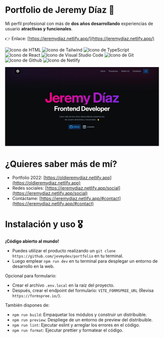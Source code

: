 # Portfolio de Jeremy Díaz 👋

Mi perfil profesional con más de **dos años desarrollando** experiencias de usuario **atractivas y funcionales**.

👉 Enlace: [https://jeremydiaz.netlify.app/](https://jeremydiaz.netlify.app/)

<p align="left">
  <img src="https://img.shields.io/badge/HTML5-E34F26?style=for-the-badge&logo=html5&logoColor=white" alt="Icono de HTML">
  <img src="https://img.shields.io/static/v1?style=for-the-badge&message=Tailwind+CSS&color=222222&logo=Tailwind+CSS&logoColor=06B6D4&label=" alt="Icono de Tailwind">
  <img src="https://img.shields.io/static/v1?style=for-the-badge&message=TypeScript&color=3178C6&logo=TypeScript&logoColor=FFFFFF&label=" alt="Icono de TypeScript">
  <img src="https://img.shields.io/static/v1?style=for-the-badge&message=React&color=222222&logo=React&logoColor=61DAFB&label=" alt="Icono de React">
  <img src="https://img.shields.io/badge/Visual_Studio_Code-0078D4?style=for-the-badge&logo=visual%20studio%20code&logoColor=white" alt="Icono de Visual Studio Code">
  <img src="https://img.shields.io/badge/GIT-E44C30?style=for-the-badge&logo=git&logoColor=white" alt="Icono de Git">
  <img src="https://img.shields.io/badge/GitHub-100000?style=for-the-badge&logo=github&logoColor=white" alt="Icono de Github">
  <img src="https://img.shields.io/badge/Netlify-00C7B7?style=for-the-badge&logo=netlify&logoColor=white" alt="Icono de Netlify">
</p>

![Hero del portfolio de Jeremy Díaz](./public/assets/readme/hero.webp)

# ¿Quieres saber más de mí?

-   Portfolio 2022: [https://oldjeremydiaz.netlify.app](https://oldjeremydiaz.netlify.app)
-   Redes sociales: [https://jeremydiaz.netlify.app/social](https://jeremydiaz.netlify.app/social)
-   Contáctame: [https://jeremydiaz.netlify.app/#contact](https://jeremydiaz.netlify.app/#contact)

# Instalación y uso 🎖️

**¡Código abierto al mundo!**

-   Puedes utilizar el producto realizando un `git clone https://github.com/jevmydev/portfolio` en tu terminal.
-   Luego emplear `npm run dev` en tu terminal para desplegar un entorno de desarrollo en la web.

Opcional para formulario:

-   Crear el archivo `.env.local` en la raíz del proyecto.
-   Después, crear el endpoint del formulario: `VITE_FORMSPREE_URL` (Revisa `https://formspree.io/`).

También dispones de:

-   `npm run build`: Empaquetar los módulos y construir un distribuible.
-   `npm run preview`: Despliege de un entorno de preview del distribuible.
-   `npm run lint`: Ejecutar eslint y arreglar los errores en el código.
-   `npm run format`: Ejecutar prettier y formatear el código.
